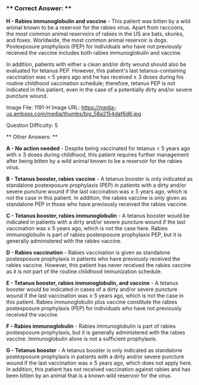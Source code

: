 ### ** Correct Answer: **

**H - Rabies immunoglobulin and vaccine** - This patient was bitten by a wild animal known to be a reservoir for the rabies virus. Apart from raccoons, the most common animal reservoirs of rabies in the US are bats, skunks, and foxes. Worldwide, the most common animal reservoir is dogs. Postexposure prophylaxis (PEP) for individuals who have not previously received the vaccine includes both rabies immunoglobulin and vaccine.

In addition, patients with either a clean and/or dirty wound should also be evaluated for tetanus PEP. However, this patient's last tetanus-containing vaccination was < 5 years ago and he has received ≥ 3 doses during his routine childhood vaccination schedule; therefore, tetanus PEP is not indicated in this patient, even in the case of a potentially dirty and/or severe puncture wound.

Image File: 1191-H
Image URL: https://media-us.amboss.com/media/thumbs/big_58a2154daf6d6.jpg

Question Difficulty: 5

** Other Answers: **

**A - No action needed** - Despite being vaccinated for tetanus < 5 years ago with ≥ 3 doses during childhood, this patient requires further management after being bitten by a wild animal known to be a reservoir for the rabies virus.

**B - Tetanus booster, rabies vaccine** - A tetanus booster is only indicated as standalone postexposure prophylaxis (PEP) in patients with a dirty and/or severe puncture wound if the last vaccination was ≥ 5 years ago, which is not the case in this patient. In addition, the rabies vaccine is only given as standalone PEP in those who have previously received the rabies vaccine.

**C - Tetanus booster, rabies immunoglobulin** - A tetanus booster would be indicated in patients with a dirty and/or severe puncture wound if the last vaccination was ≥ 5 years ago, which is not the case here. Rabies immunoglobulin is part of rabies postexposure prophylaxis PEP, but it is generally administered with the rabies vaccine.

**D - Rabies vaccination** - Rabies vaccination is given as standalone postexposure prophylaxis in patients who have previously received the rabies vaccine. However, this patient has never received the rabies vaccine as it is not part of the routine childhood immunization schedule.

**E - Tetanus booster, rabies immunoglobulin, and vaccine** - A tetanus booster would be indicated in cases of a dirty and/or severe puncture wound if the last vaccination was ≥ 5 years ago, which is not the case in this patient. Rabies immunoglobulin plus vaccine constitute the rabies postexposure prophylaxis (PEP) for individuals who have not previously received the vaccine.

**F - Rabies immunoglobulin** - Rabies immunoglobulin is part of rabies postexposure prophylaxis, but it is generally administered with the rabies vaccine. Immunoglobulin alone is not a sufficient prophylaxis.

**G - Tetanus booster** - A tetanus booster is only indicated as standalone postexposure prophylaxis in patients with a dirty and/or severe puncture wound if the last vaccination was ≥ 5 years ago, which does not apply here. In addition, this patient has not received vaccination against rabies and has been bitten by an animal that is a known wild reservoir for the virus.

